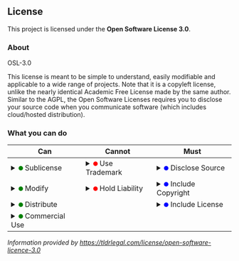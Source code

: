 ## License
This project is licensed under the **Open Software License 3.0**.

### About
OSL-3.0

This license is meant to be simple to understand, easily modifiable and applicable to a wide range of projects. Note that it is a copyleft license, unlike the nearly identical Academic Free License made by the same author.  Similar to the AGPL, the Open Software Licenses requires you to disclose your source code when you communicate software (which includes cloud/hosted distribution).

### What you can do
| Can                                                                                                                                                                                                                                           | Cannot                                                                                                                                                                                                                                                 | Must                                                                                                                                                                                                                                                                                                |
|-----------------------------------------------------------------------------------------------------------------------------------------------------------------------------------------------------------------------------------------------|--------------------------------------------------------------------------------------------------------------------------------------------------------------------------------------------------------------------------------------------------------|-----------------------------------------------------------------------------------------------------------------------------------------------------------------------------------------------------------------------------------------------------------------------------------------------------|
| <details><summary><svg width="10" height="10" xmlns="http://www.w3.org/2000/svg"><circle cx="5" cy="5" r="5" fill="green"/></svg> Sublicense</summary>Describes the ability for you to grant/extend a license to the software.</details>      | <details><summary><svg width="10" height="10" xmlns="http://www.w3.org/2000/svg"><circle cx="5" cy="5" r="5" fill="red"/></svg> Use Trademark</summary>Describes the allowance of using contributors' names, trademarks or logos.</details>            | <details><summary><svg width="10" height="10" xmlns="http://www.w3.org/2000/svg"><circle cx="5" cy="5" r="5" fill="blue"/></svg> Disclose Source</summary>Describes whether you must disclose your source code when you communicate the software (i.e. even through cloud distribution).</details>  |
| <details><summary><svg width="10" height="10" xmlns="http://www.w3.org/2000/svg"><circle cx="5" cy="5" r="5" fill="green"/></svg> Modify</summary>Describes the ability to modify the software and create derivatives.</details>              | <details><summary><svg width="10" height="10" xmlns="http://www.w3.org/2000/svg"><circle cx="5" cy="5" r="5" fill="red"/></svg> Hold Liability</summary>Describes the warranty and if the software/license owner can be charged for damages.</details> | <details><summary><svg width="10" height="10" xmlns="http://www.w3.org/2000/svg"><circle cx="5" cy="5" r="5" fill="blue"/></svg> Include Copyright</summary>Describes whether the original copyright must be retained.</details>                                                                    |
| <details><summary><svg width="10" height="10" xmlns="http://www.w3.org/2000/svg"><circle cx="5" cy="5" r="5" fill="green"/></svg> Distribute</summary>Describes the ability to distribute original or modified (derivative) works.</details>  |                                                                                                                                                                                                                                                        | <details><summary><svg width="10" height="10" xmlns="http://www.w3.org/2000/svg"><circle cx="5" cy="5" r="5" fill="blue"/></svg> Include License</summary>Including the full text of license in modified software.</details>                                                                        |
| <details><summary><svg width="10" height="10" xmlns="http://www.w3.org/2000/svg"><circle cx="5" cy="5" r="5" fill="green"/></svg> Commercial Use</summary>Describes the ability to use the software for commercial purposes.</details>        |                                                                                                                                                                                                                                                        |                                                                                                                                                                                                                                                                                                     |

*Information provided by https://tldrlegal.com/license/open-software-licence-3.0*
